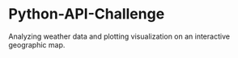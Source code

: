 # Python-API-Challenge
Analyzing weather data and plotting visualization on an interactive geographic map.
